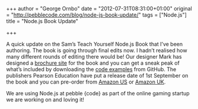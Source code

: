 +++
author = "George Ornbo"
date = "2012-07-31T08:31:00+01:00"
original = "http://pebblecode.com/blog/node-js-book-update/"
tags = ["Node.js"]
title = "Node.js Book Update"

+++
<p>A quick update on the Sam&rsquo;s Teach Yourself Node.js Book that I&rsquo;ve been authoring. The book is going through final edits now. I hadn&rsquo;t realised how many different rounds of editing there would be! Our designer Mark has designed a <a href="http://nodejsbook.io/">brochure site</a> for the book and you can get a sneak peak of what&rsquo;s included by downloading the <a href="https://github.com/shapeshed/nodejsbook.io.examples/zipball/master">code examples</a> from GitHub. The publishers Pearson Education have put a release date of 1st September on the book and you can pre-order from <a href="http://www.amazon.com/Teach-Yourself-Node-js-Hours-Yourself/dp/0672335956">Amazon US</a> or <a href="http://www.amazon.co.uk/Teach-Yourself-Node-js-Hours-Yourself/dp/0672335956">Amazon UK</a>.</p>

<p>We are using Node.js at pebble {code} as part of the online gaming startup we are working on and loving it!</p>
